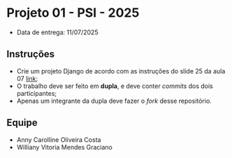 # Projeto 01 - PSI - 2025

- Data de entrega: 11/07/2025

## Instruções
- Crie um projeto Django de acordo com as instruções do slide 25 da aula 07 [link](https://dvcirilo-ifrn.github.io/psi/slides/aula07.html#25);
- O trabalho deve ser feito em **dupla**, e deve conter *commits* dos dois participantes;
- Apenas um integrante da dupla deve fazer o *fork* desse repositório.

## Equipe
- Anny Carolline Oliveira Costa
- Williany Vitoria Mendes Graciano